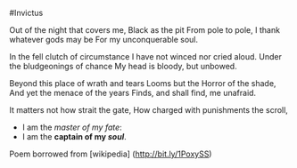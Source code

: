 #Invictus

Out of the night that covers me,
Black as the pit From pole to pole,
I thank whatever gods may be
For my unconquerable soul.

In the fell clutch of circumstance
I have not winced nor cried aloud.
Under the bludgeonings of chance
My head is bloody, but unbowed.

Beyond this place of wrath and tears
Looms but the Horror of the shade,
And yet the menace of the years
Finds, and shall find, me unafraid.

It matters not how strait the gate,
How charged with punishments the scroll,
- I am the *master of my fate*:
- I am the **captain of my _soul_**.


Poem borrowed from [wikipedia] (http://bit.ly/1PoxySS)
